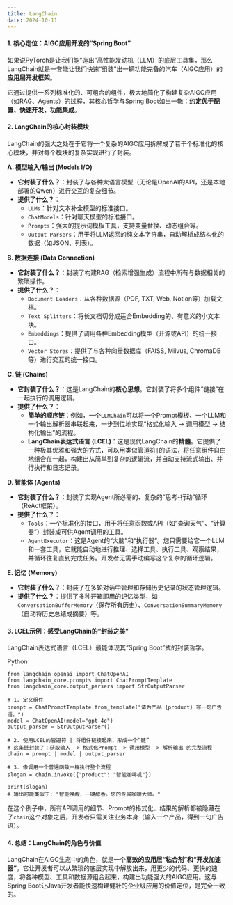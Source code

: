 ```yaml
---
title: LangChain
date: 2024-10-11
---
```


#### **1. 核心定位：AIGC应用开发的“Spring Boot”**
如果说PyTorch是让我们能“造出”高性能发动机（LLM）的底层工具集，那么LangChain就是一套能让我们快速“组装”出一辆功能完备的汽车（AIGC应用）的**应用层开发框架**。

它通过提供一系列标准化的、可组合的组件，极大地简化了构建复杂AIGC应用（如RAG、Agents）的过程，其核心哲学与Spring Boot如出一辙：**约定优于配置、快速开发、功能集成**。

#### **2. LangChain的核心封装模块**
LangChain的强大之处在于它将一个复杂的AIGC应用拆解成了若干个标准化的核心模块，并对每个模块的复杂实现进行了封装。

**A. 模型输入/输出 (Models I/O)**

+ **它封装了什么？**：封装了与各种大语言模型（无论是OpenAI的API，还是本地部署的Qwen）进行交互的复杂细节。
+ **提供了什么？**：
    - `LLMs`：针对文本补全模型的标准接口。
    - `ChatModels`：针对聊天模型的标准接口。
    - `Prompts`：强大的提示词模板工具，支持变量替换、动态组合等。
    - `Output Parsers`：用于将LLM返回的纯文本字符串，自动解析成结构化的数据（如JSON、列表）。

**B. 数据连接 (Data Connection)**

+ **它封装了什么？**：封装了构建RAG（检索增强生成）流程中所有与数据相关的繁琐操作。
+ **提供了什么？**：
    - `Document Loaders`：从各种数据源（PDF, TXT, Web, Notion等）加载文档。
    - `Text Splitters`：将长文档切分成适合Embedding的、有意义的小文本块。
    - `Embeddings`：提供了调用各种Embedding模型（开源或API）的统一接口。
    - `Vector Stores`：提供了与各种向量数据库（FAISS, Milvus, ChromaDB等）进行交互的统一接口。

**C. 链 (Chains)**

+ **它封装了什么？**：这是LangChain的**核心思想**。它封装了将多个组件“链接”在一起执行的调用逻辑。
+ **提供了什么？**：
    - **简单的顺序链**：例如，一个`LLMChain`可以将一个Prompt模板、一个LLM和一个输出解析器串联起来，一步到位地实现“格式化输入 -> 调用模型 -> 结构化输出”的流程。
    - **LangChain表达式语言 (LCEL)**：这是现代LangChain的**精髓**。它提供了一种极其优雅和强大的方式，可以用类似管道符`|`的语法，将任意组件自由地组合在一起，构建出从简单到复杂的逻辑流，并自动支持流式输出、并行执行和日志记录。

**D. 智能体 (Agents)**

+ **它封装了什么？**：封装了实现Agent所必需的、复杂的“思考-行动”循环（ReAct框架）。
+ **提供了什么？**：
    - `Tools`：一个标准化的接口，用于将任意函数或API（如“查询天气”、“计算器”）封装成可供Agent调用的工具。
    - `AgentExecutor`：这是Agent的“大脑”和“执行器”。您只需要给它一个LLM和一套工具，它就能自动地进行推理、选择工具、执行工具、观察结果，并循环往复直到完成任务。开发者无需手动编写这个复杂的循环逻辑。

**E. 记忆 (Memory)**

+ **它封装了什么？**：封装了在多轮对话中管理和存储历史记录的状态管理逻辑。
+ **提供了什么？**：提供了多种开箱即用的记忆类型，如`ConversationBufferMemory`（保存所有历史）、`ConversationSummaryMemory`（自动将历史总结成摘要）等。

#### **3. LCEL示例：感受LangChain的“封装之美”**
LangChain表达式语言（LCEL）最能体现其“Spring Boot”式的封装哲学。

Python

```plain
from langchain_openai import ChatOpenAI
from langchain_core.prompts import ChatPromptTemplate
from langchain_core.output_parsers import StrOutputParser

# 1. 定义组件
prompt = ChatPromptTemplate.from_template("请为产品 {product} 写一句广告语。")
model = ChatOpenAI(model="gpt-4o")
output_parser = StrOutputParser()

# 2. 使用LCEL的管道符 | 将组件链接起来，形成一个“链”
# 这条链封装了：获取输入 -> 格式化Prompt -> 调用模型 -> 解析输出 的完整流程
chain = prompt | model | output_parser

# 3. 像调用一个普通函数一样执行整个流程
slogan = chain.invoke({"product": "智能咖啡机"})

print(slogan) 
# 输出可能类似于: "智能唤醒，一键醇香。您的专属咖啡大师。"
```

在这个例子中，所有API调用的细节、Prompt的格式化、结果的解析都被隐藏在了`chain`这个对象之后，开发者只需关注业务本身（输入一个产品，得到一句广告语）。

#### **4. 总结：LangChain的角色与价值**
LangChain在AIGC生态中的角色，就是一个**高效的应用层“粘合剂”和“开发加速器”**。它让开发者可以从繁琐的底层实现中解放出来，用更少的代码、更快的速度，将各种模型、工具和数据源组合起来，构建出功能强大的AIGC应用。这与Spring Boot让Java开发者能快速构建健壮的企业级应用的价值定位，是完全一致的。

